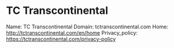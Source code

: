
# TC Transcontinental

Name: TC Transcontinental
Domain: tctranscontinental.com
Home: http://tctranscontinental.com/en/home
Privacy_policy: https://tctranscontinental.com/privacy-policy
